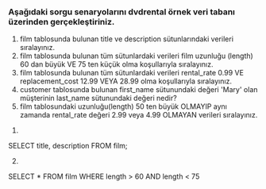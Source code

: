 ### Aşağıdaki sorgu senaryolarını dvdrental örnek veri tabanı üzerinden gerçekleştiriniz.

1. film tablosunda bulunan title ve description sütunlarındaki verileri sıralayınız.
2. film tablosunda bulunan tüm sütunlardaki verileri film uzunluğu (length) 60 dan büyük VE 75 ten küçük olma koşullarıyla sıralayınız.
3. film tablosunda bulunan tüm sütunlardaki verileri rental_rate 0.99 VE replacement_cost 12.99 VEYA 28.99 olma koşullarıyla sıralayınız.
4. customer tablosunda bulunan first_name sütunundaki değeri 'Mary' olan müşterinin last_name sütunundaki değeri nedir?
5. film tablosundaki uzunluğu(length) 50 ten büyük OLMAYIP aynı zamanda rental_rate değeri 2.99 veya 4.99 OLMAYAN verileri sıralayınız.


1)


SELECT title, description FROM film;

2)


SELECT * FROM film
WHERE length > 60 AND length < 75
